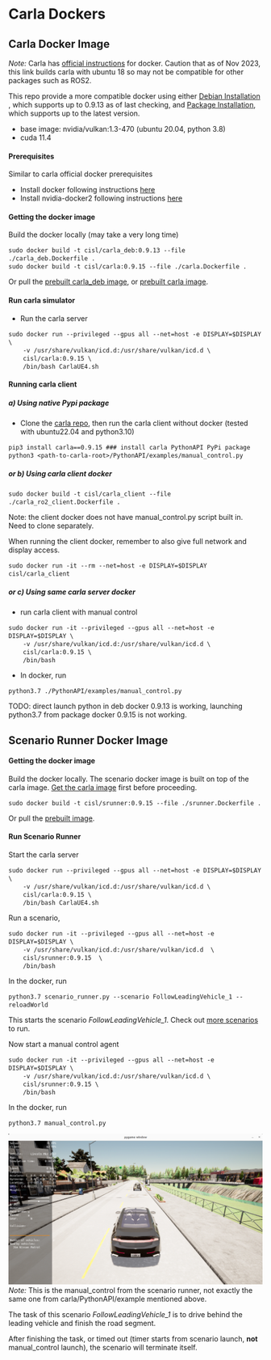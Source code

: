 # Carla Dockers

## Carla Docker Image
*Note:* Carla has [official instructions](https://github.com/carla-simulator/carla/blob/master/Util/Docker/README.md) for docker. Caution that as of Nov 2023, this link builds carla with ubuntu 18 so may not be compatible for other packages such as ROS2.

This repo provide a more compatible docker using either 
[Debian Installation](https://carla.readthedocs.io/en/latest/start_quickstart/#a-debian-carla-installation)
, which supports up to 0.9.13 as of last checking, and
[Package Installation](https://carla.readthedocs.io/en/latest/start_quickstart/#b-package-installation),
which supports up to the latest version.
- base image: nvidia/vulkan:1.3-470 (ubuntu 20.04, python 3.8)
- cuda 11.4

#### Prerequisites
Similar to carla official docker prerequisites
* Install docker following instructions [here](https://docs.docker.com/engine/install/)
* Install nvidia-docker2 following instructions [here](https://docs.nvidia.com/datacenter/cloud-native/container-toolkit/install-guide.html#installation-guide)

#### Getting the docker image
Build the docker locally (may take a very long time)
```commandline
sudo docker build -t cisl/carla_deb:0.9.13 --file ./carla_deb.Dockerfile .
sudo docker build -t cisl/carla:0.9.15 --file ./carla.Dockerfile .
```
Or pull the 
[prebuilt carla_deb image](https://hub.docker.com/r/hangqiu/carla/tags),
or 
[prebuilt carla image](https://hub.docker.com/r/cisl/carla/tags).

#### Run carla simulator
* Run the carla server
```commandline
sudo docker run --privileged --gpus all --net=host -e DISPLAY=$DISPLAY \
    -v /usr/share/vulkan/icd.d:/usr/share/vulkan/icd.d \
    cisl/carla:0.9.15 \
    /bin/bash CarlaUE4.sh
```

#### Running carla client
##### a) Using native Pypi package
* Clone the [carla repo](https://github.com/carla-simulator/carla), 
then run the carla client without docker (tested with ubuntu22.04 and python3.10)
```commandline
pip3 install carla==0.9.15 ### install carla PythonAPI PyPi package
python3 <path-to-carla-root>/PythonAPI/examples/manual_control.py
```

##### or b) Using carla client docker
```commandline
sudo docker build -t cisl/carla_client --file ./carla_ro2_client.Dockerfile .
```
Note: the client docker does not have manual_control.py script built in. Need to clone separately.

When running the client docker, remember to also give full network and display access.
```
sudo docker run -it --rm --net=host -e DISPLAY=$DISPLAY cisl/carla_client
```

##### or c) Using same carla server docker
* run carla client with manual control
```commandline
sudo docker run -it --privileged --gpus all --net=host -e DISPLAY=$DISPLAY \
    -v /usr/share/vulkan/icd.d:/usr/share/vulkan/icd.d \
    cisl/carla:0.9.15 \
    /bin/bash 
```
* In docker, run
```commandline
python3.7 ./PythonAPI/examples/manual_control.py
```
TODO: direct launch python in deb docker 0.9.13 is working, 
launching python3.7 from package docker 0.9.15 is not working.

## Scenario Runner Docker Image

#### Getting the docker image

Build the docker locally. The scenario docker image is built on top of the carla image. [Get the carla image](#carla-docker-image) first before proceeding.
```commandline
sudo docker build -t cisl/srunner:0.9.15 --file ./srunner.Dockerfile .
```
Or pull the [prebuilt image](https://hub.docker.com/r/cisl/srunner/tags).

#### Run Scenario Runner 

Start the carla server
```commandline
sudo docker run --privileged --gpus all --net=host -e DISPLAY=$DISPLAY \
    -v /usr/share/vulkan/icd.d:/usr/share/vulkan/icd.d \
    cisl/carla:0.9.15 \
    /bin/bash CarlaUE4.sh
```
Run a scenario,
```commandline
sudo docker run -it --privileged --gpus all --net=host -e DISPLAY=$DISPLAY \
    -v /usr/share/vulkan/icd.d:/usr/share/vulkan/icd.d  \
    cisl/srunner:0.9.15  \
    /bin/bash
```
In the docker, run
```commandline
python3.7 scenario_runner.py --scenario FollowLeadingVehicle_1 --reloadWorld
```
This starts the scenario *FollowLeadingVehicle_1*. Check out [more scenarios](https://github.com/carla-simulator/scenario_runner/tree/master/srunner/scenarios) to run.

Now start a manual control agent
```commandline
sudo docker run -it --privileged --gpus all --net=host -e DISPLAY=$DISPLAY \
    -v /usr/share/vulkan/icd.d:/usr/share/vulkan/icd.d \
    cisl/srunner:0.9.15 \
    /bin/bash
```
In the docker, run
```commandline
python3.7 manual_control.py
```

![img](Docs/imgs/srunner_manual_control.png)
*Note:* This is the manual_control from the scenario runner, not exactly the same one from carla/PythonAPI/example mentioned above.

The task of this scenario *FollowLeadingVehicle_1* is to drive behind the leading vehicle and finish the road segment. 

After finishing the task, or timed out (timer starts from scenario launch, **not** manual_control launch), the scenario will terminate itself.
